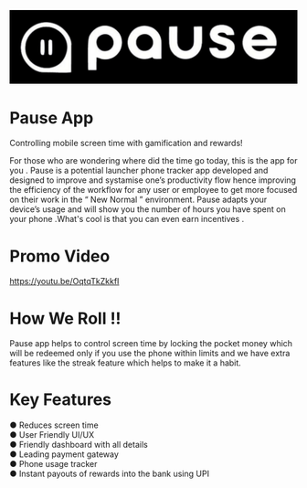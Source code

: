 ![Logo](https://github.com/govindmadhav/pauseapp/blob/main/assets/images/Untitled%20design.jpg?raw=true)
# Pause App

Controlling mobile screen time with gamification and rewards!

For those who are wondering where did the time go today, this is the app for you .
Pause is a potential launcher phone tracker app developed and designed to improve and
systamise one’s productivity flow hence improving the efficiency of the workflow for any user
or employee to get more focused on their work in the “ New Normal ” environment.
Pause adapts your device’s usage and will show you the number of hours you have spent on
your phone .What's cool is that you can even earn incentives .

# Promo Video
https://youtu.be/OqtqTkZkkfI

# How We Roll !!

Pause app helps to control screen time by locking the pocket money which will be redeemed only if you use the phone within limits and we have extra features like the streak feature which helps to make it a habit.

# Key Features

● Reduces screen time  
● User Friendly UI/UX  
● Friendly dashboard with all details  
● Leading payment gateway  
● Phone usage tracker   
● Instant payouts of rewards into the bank using UPI

